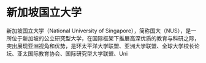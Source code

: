 # 新加坡国立大学

新加坡国立大学（National University of Singapore），简称国大（NUS），是一所位于新加坡的公立研究型大学，在国际框架下推展高深优质的教育与科研之际，突出展现亚洲视角和优势，是环太平洋大学联盟、亚洲大学联盟、全球大学校长论坛、亚太国际教育协会、国际研究型大学联盟、Uni